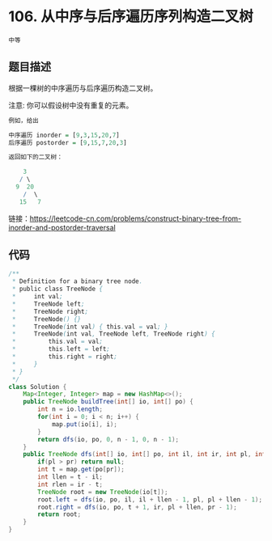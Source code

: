 # 106. 从中序与后序遍历序列构造二叉树

`中等`

## 题目描述

根据一棵树的中序遍历与后序遍历构造二叉树。

注意:
你可以假设树中没有重复的元素。

```r
例如，给出

中序遍历 inorder = [9,3,15,20,7]
后序遍历 postorder = [9,15,7,20,3]

返回如下的二叉树：

    3
   / \
  9  20
    /  \
   15   7
```

链接：https://leetcode-cn.com/problems/construct-binary-tree-from-inorder-and-postorder-traversal

## 代码

```java
/**
 * Definition for a binary tree node.
 * public class TreeNode {
 *     int val;
 *     TreeNode left;
 *     TreeNode right;
 *     TreeNode() {}
 *     TreeNode(int val) { this.val = val; }
 *     TreeNode(int val, TreeNode left, TreeNode right) {
 *         this.val = val;
 *         this.left = left;
 *         this.right = right;
 *     }
 * }
 */
class Solution {
    Map<Integer, Integer> map = new HashMap<>();
    public TreeNode buildTree(int[] io, int[] po) {
        int n = io.length;
        for(int i = 0; i < n; i++) {
            map.put(io[i], i);
        }
        return dfs(io, po, 0, n - 1, 0, n - 1);
    }
    public TreeNode dfs(int[] io, int[] po, int il, int ir, int pl, int pr) {
        if(pl > pr) return null;
        int t = map.get(po[pr]);
        int llen = t - il;
        int rlen = ir - t;
        TreeNode root = new TreeNode(io[t]);
        root.left = dfs(io, po, il, il + llen - 1, pl, pl + llen - 1);
        root.right = dfs(io, po, t + 1, ir, pl + llen, pr - 1);
        return root;
    }
}
```